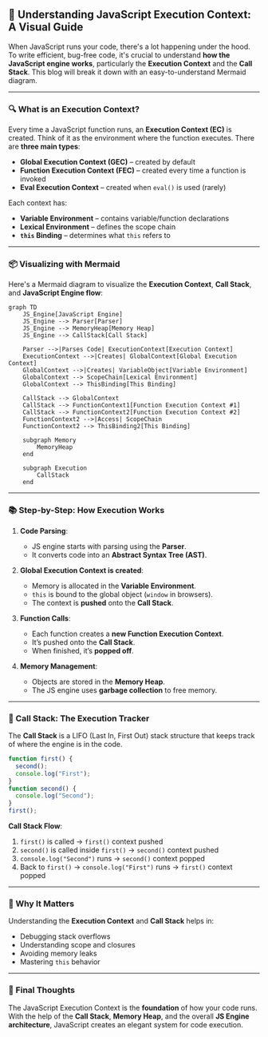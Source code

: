 ## 🧠 Understanding JavaScript Execution Context: A Visual Guide

When JavaScript runs your code, there's a lot happening under the hood. To write efficient, bug-free code, it's crucial to understand **how the JavaScript engine works**, particularly the **Execution Context** and the **Call Stack**. This blog will break it down with an easy-to-understand Mermaid diagram.

---

### 🔍 What is an Execution Context?

Every time a JavaScript function runs, an **Execution Context (EC)** is created. Think of it as the environment where the function executes. There are **three main types**:

* **Global Execution Context (GEC)** – created by default
* **Function Execution Context (FEC)** – created every time a function is invoked
* **Eval Execution Context** – created when `eval()` is used (rarely)

Each context has:

* **Variable Environment** – contains variable/function declarations
* **Lexical Environment** – defines the scope chain
* **`this` Binding** – determines what `this` refers to

---

### 📦 Visualizing with Mermaid

Here's a Mermaid diagram to visualize the **Execution Context**, **Call Stack**, and **JavaScript Engine flow**:

```mermaid
graph TD
    JS_Engine[JavaScript Engine]
    JS_Engine --> Parser[Parser]
    JS_Engine --> MemoryHeap[Memory Heap]
    JS_Engine --> CallStack[Call Stack]

    Parser -->|Parses Code| ExecutionContext[Execution Context]
    ExecutionContext -->|Creates| GlobalContext[Global Execution Context]
    GlobalContext -->|Creates| VariableObject[Variable Environment]
    GlobalContext --> ScopeChain[Lexical Environment]
    GlobalContext --> ThisBinding[This Binding]

    CallStack --> GlobalContext
    CallStack --> FunctionContext1[Function Execution Context #1]
    CallStack --> FunctionContext2[Function Execution Context #2]
    FunctionContext2 -->|Access| ScopeChain
    FunctionContext2 --> ThisBinding2[This Binding]

    subgraph Memory
        MemoryHeap
    end

    subgraph Execution
        CallStack
    end
```

---

### 📚 Step-by-Step: How Execution Works

1. **Code Parsing**:

   * JS engine starts with parsing using the **Parser**.
   * It converts code into an **Abstract Syntax Tree (AST)**.

2. **Global Execution Context is created**:

   * Memory is allocated in the **Variable Environment**.
   * `this` is bound to the global object (`window` in browsers).
   * The context is **pushed** onto the **Call Stack**.

3. **Function Calls**:

   * Each function creates a **new Function Execution Context**.
   * It’s pushed onto the **Call Stack**.
   * When finished, it’s **popped off**.

4. **Memory Management**:

   * Objects are stored in the **Memory Heap**.
   * The JS engine uses **garbage collection** to free memory.

---

### 🧩 Call Stack: The Execution Tracker

The **Call Stack** is a LIFO (Last In, First Out) stack structure that keeps track of where the engine is in the code.

```js
function first() {
  second();
  console.log("First");
}
function second() {
  console.log("Second");
}
first();
```

**Call Stack Flow**:

1. `first()` is called → `first()` context pushed
2. `second()` is called inside `first()` → `second()` context pushed
3. `console.log("Second")` runs → `second()` context popped
4. Back to `first()` → `console.log("First")` runs → `first()` context popped

---

### 🧠 Why It Matters

Understanding the **Execution Context** and **Call Stack** helps in:

* Debugging stack overflows
* Understanding scope and closures
* Avoiding memory leaks
* Mastering `this` behavior

---

### 🏁 Final Thoughts

The JavaScript Execution Context is the **foundation** of how your code runs. With the help of the **Call Stack**, **Memory Heap**, and the overall **JS Engine architecture**, JavaScript creates an elegant system for code execution.
